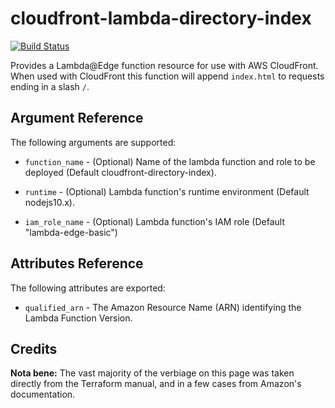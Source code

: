 # cloudfront-lambda-directory-index

[![Build Status](https://drone.techservices.illinois.edu/api/badges/techservicesillinois/terraform-aws-cloudfront-lambda-directory-index/status.svg)](https://drone.techservices.illinois.edu/techservicesillinois/terraform-aws-cloudfront-lambda-directory-index)

Provides a Lambda@Edge function resource for use with AWS CloudFront.
When used with CloudFront this function will append `index.html`
to requests ending in a slash `/`.

Argument Reference
-----------------

The following arguments are supported:

* `function_name` - (Optional) Name of the lambda function and role
to be deployed (Default cloudfront-directory-index).

* `runtime` - (Optional) Lambda function's runtime environment
(Default nodejs10.x).

* `iam_role_name` - (Optional) Lambda function's IAM role (Default
"lambda-edge-basic")

Attributes Reference
--------------------

The following attributes are exported:

* `qualified_arn` - The Amazon Resource Name (ARN) identifying the
Lambda Function Version.

Credits
--------------------

**Nota bene:** The vast majority of the verbiage on this page was
taken directly from the Terraform manual, and in a few cases from
Amazon's documentation.
